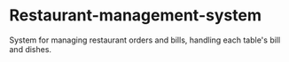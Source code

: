 # Restaurant-management-system
System for managing restaurant orders and bills, handling each table's bill and dishes.
